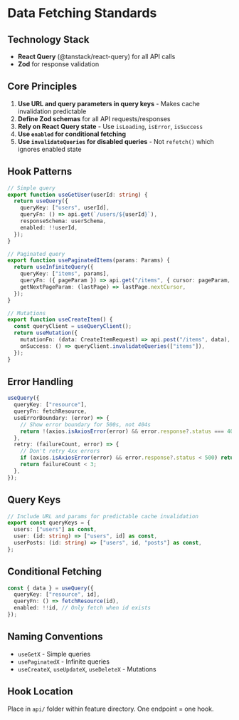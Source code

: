 # Data Fetching Standards

## Technology Stack

- **React Query** (@tanstack/react-query) for all API calls
- **Zod** for response validation

## Core Principles

1. **Use URL and query parameters in query keys** - Makes cache invalidation predictable
2. **Define Zod schemas** for all API requests/responses
3. **Rely on React Query state** - Use `isLoading`, `isError`, `isSuccess`
4. **Use `enabled` for conditional fetching**
5. **Use `invalidateQueries` for disabled queries** - Not `refetch()` which ignores enabled state

## Hook Patterns

```typescript
// Simple query
export function useGetUser(userId: string) {
  return useQuery({
    queryKey: ["users", userId],
    queryFn: () => api.get(`/users/${userId}`),
    responseSchema: userSchema,
    enabled: !!userId,
  });
}

// Paginated query
export function usePaginatedItems(params: Params) {
  return useInfiniteQuery({
    queryKey: ["items", params],
    queryFn: ({ pageParam }) => api.get("/items", { cursor: pageParam, ...params }),
    getNextPageParam: (lastPage) => lastPage.nextCursor,
  });
}

// Mutations
export function useCreateItem() {
  const queryClient = useQueryClient();
  return useMutation({
    mutationFn: (data: CreateItemRequest) => api.post("/items", data),
    onSuccess: () => queryClient.invalidateQueries(["items"]),
  });
}
```

## Error Handling

```typescript
useQuery({
  queryKey: ["resource"],
  queryFn: fetchResource,
  useErrorBoundary: (error) => {
    // Show error boundary for 500s, not 404s
    return !(axios.isAxiosError(error) && error.response?.status === 404);
  },
  retry: (failureCount, error) => {
    // Don't retry 4xx errors
    if (axios.isAxiosError(error) && error.response?.status < 500) return false;
    return failureCount < 3;
  },
});
```

## Query Keys

```typescript
// Include URL and params for predictable cache invalidation
export const queryKeys = {
  users: ["users"] as const,
  user: (id: string) => ["users", id] as const,
  userPosts: (id: string) => ["users", id, "posts"] as const,
};
```

## Conditional Fetching

```typescript
const { data } = useQuery({
  queryKey: ["resource", id],
  queryFn: () => fetchResource(id),
  enabled: !!id, // Only fetch when id exists
});
```

## Naming Conventions

- `useGetX` - Simple queries
- `usePaginatedX` - Infinite queries
- `useCreateX`, `useUpdateX`, `useDeleteX` - Mutations

## Hook Location

Place in `api/` folder within feature directory. One endpoint = one hook.
